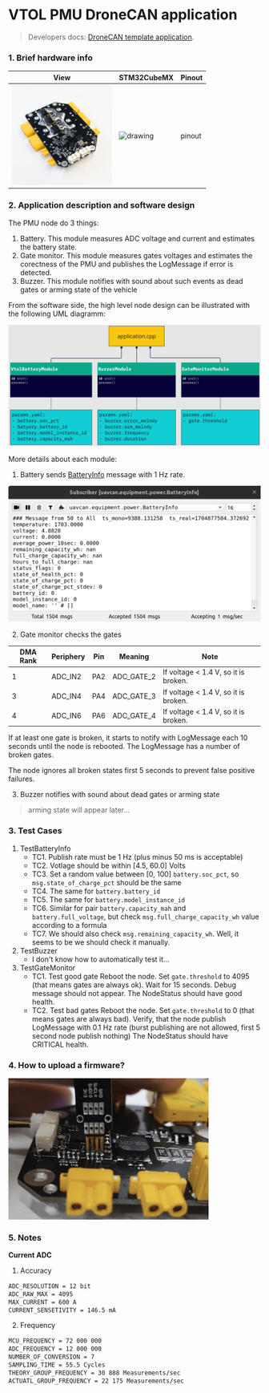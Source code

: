 # VTOL PMU DroneCAN application

> Developers docs: [DroneCAN template application](https://github.com/RaccoonlabDev/mini_v2_node/wiki/DroneCAN-application).

### 1. Brief hardware info

| View | STM32CubeMX | Pinout |
| ---- | ----------- | ------ |
| <img src="Assets/view.jpg" alt="drawing" width="200"> | <img src="https://github.com/Innopolis-UAV-Team/vtol-pmu-ioc/raw/6530f3319c28916c0268c4aedbf7e330f0dfdd90/Assets/stm32cubemx.png" alt="drawing" width="200"> | pinout |

### 2. Application description and software design

The PMU node do 3 things:
1. Battery. This module measures ADC voltage and current and estimates the battery state.
2. Gate monitor. This module measures gates voltages and estimates the corectness of the PMU and publishes the LogMessage if error is detected.
3. Buzzer. This module notifies with sound about such events as dead gates or arming state of the vehicle

From the software side, the high level node design can be illustrated with the following UML diagramm: 

<img src="Assets/uml.png" alt="drawing">

More details about each module:

1. Battery sends [BatteryInfo](https://dronecan.github.io/Specification/7._List_of_standard_data_types/#batteryinfo) message with 1 Hz rate.

<img src="Assets/battery_info.png" alt="drawing">

2. Gate monitor checks the gates

| DMA Rank | Periphery   | Pin  | Meaning        | Note |
| -------- | ----------- | ---- | -------------- | ---- |
| 1 | ADC_IN2 | PA2 | ADC_GATE_2 | If voltage < 1.4 V, so it is broken. |
| 3 | ADC_IN4 | PA4 | ADC_GATE_3 | If voltage < 1.4 V, so it is broken. |
| 4 | ADC_IN6 | PA6 | ADC_GATE_4 | If voltage < 1.4 V, so it is broken. |

If at least one gate is broken, it starts to notify with LogMessage each 10 seconds until the node is rebooted. The LogMessage has a number of broken gates.

The node ignores all broken states first 5 seconds to prevent false positive failures.

3. Buzzer notifies with sound about dead gates or arming state

> arming state will appear later...

### 3. Test Cases

1. TestBatteryInfo
    - TC1. Publish rate must be 1 Hz (plus minus 50 ms is acceptable)
    - TC2. Votlage should be within [4.5, 60.0] Volts
    - TC3. Set a random value between [0, 100] `battery.soc_pct`, so `msg.state_of_charge_pct` should be the same
    - TC4. The same for `battery.battery_id`
    - TC5. The same for `battery.model_instance_id`
    - TC6. Similar for pair `battery.capacity_mah` and `battery.full_voltage`, but check `msg.full_charge_capacity_wh` value according to a formula
    - TC7. We should also check `msg.remaining_capacity_wh`. Well, it seems to be we should check it manually.
2. TestBuzzer
    - I don't know how to automatically test it...
4. TestGateMonitor
    - TC1. Test good gate
      Reboot the node.
      Set `gate.threshold` to 4095 (that means gates are always ok).
      Wait for 15 seconds.
      Debug message should not appear.
      The NodeStatus should have good health.
    - TC2. Test bad gates
      Reboot the node.
      Set `gate.threshold` to 0 (that means gates are always bad).
      Verify, that the node publish LogMessage with 0.1 Hz rate (burst publishing are not allowed, first 5 second node publish nothing)
      The NodeStatus should have CRITICAL health.

### 4. How to upload a firmware?

<img src="Assets/swd.png" alt="drawing" width="400">

### 5. Notes

**Current ADC**

1. Accuracy

```
ADC_RESOLUTION = 12 bit
ADC_RAW_MAX = 4095
MAX_CURRENT = 600 A
CURRENT_SENSETIVITY = 146.5 mA
```

2. Frequency

```
MCU_FREQUENCY = 72 000 000
ADC_FREQUENCY = 12 000 000
NUMBER_OF_CONVERSION = 7
SAMPLING_TIME = 55.5 Cycles
THEORY_GROUP_FREQUENCY = 30 888 Measurements/sec
ACTUATL_GROUP_FREQUENCY = 22 175 Measurements/sec
```
